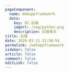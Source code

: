 ```yaml
---
pageComponent: 
  name: Webappframework
  data: 
    key: 02.后端
    imgUrl: /img/python.png
    description: 后端相关
title: 后端
date: 2020-03-11 21:50:54
permalink: /webappframework
sidebar: false
article: false
comment: false
editLink: false
---
```

